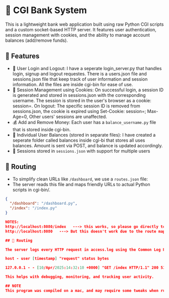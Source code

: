 # 🏦 CGI Bank System

This is a lightweight bank web application built using raw Python CGI scripts and a custom socket-based HTTP server. It features user authentication, session management with cookies, and the ability to manage account balances (add/remove funds).

## 🚀 Features

- 🔐 User Login and Logout: I have a seperate login_server.py that handles login, signup and logout requestes. There is a users.json file and sessions.json file that keep track of user information and session information. All the files are inside cgi-bin for ease of use.
- 🍪 Session Management using Cookies: On successful login, a session ID is generated and stored in sessions.json with the corresponding username. The session is stored in the user's browser as a cookie: session=<uuid>. On logout: The specific session ID is removed from sessions.json, the cookie is expired using Set-Cookie: session=; Max-Age=0, Other users' sessions are unaffected.
- 💰 Add and Remove Money: Each user has a `balance_username.py` file that is stored inside cgi-bin.
- 🧾 Individual User Balances (stored in separate files): I have created a seperate folder called balances inside cgi-bi that stores all uses balances. Amount is sent via POST, and balance is updated accordingly.
- 👤 Sessions stored in `sessions.json` with support for multiple users

## 🔁 Routing
- To simplify clean URLs like `/dashboard`, we use a `routes.json` file:
- The server reads this file and maps friendly URLs to actual Python scripts in cgi-bin/.

```json
{
  "/dashboard": "/dashboard.py",
  "/index": "/index.py"
}

NOTES:
http://localhost:8080/index   ---> this works, so please go directly to this link
http://localhost:8080   ---> But this doesn't work due to the route mapping

## 🔁 Routing

The server logs every HTTP request in access.log using the Common Log Format:

host - user [timestamp] "request" status bytes

127.0.0.1 - - [10/Apr/2025:14:32:10 +0000] "GET /index HTTP/1.1" 200 512

This helps with debugging, monitoring, and tracking user activity.

## NOTE
This program was compiled on a mac, and may require some tweaks when run on windows or linux accordingly.